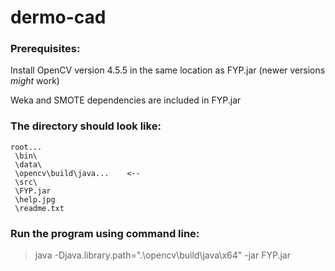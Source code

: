 # dermo-cad

### Prerequisites:

Install OpenCV version 4.5.5 in the same location as FYP.jar (newer versions _might_ work)

Weka and SMOTE dependencies are included in FYP.jar




### The directory should look like:
```
root...
 \bin\
 \data\
 \opencv\build\java...    <--
 \src\
 \FYP.jar
 \help.jpg
 \readme.txt
```

### Run the program using command line:
> java -Djava.library.path=".\opencv\build\java\x64" -jar FYP.jar
